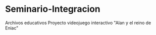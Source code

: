 Seminario-Integracion
=====================
Archivos educativos
Proyecto videojuego interactivo "Alan y el reino de Eniac"
